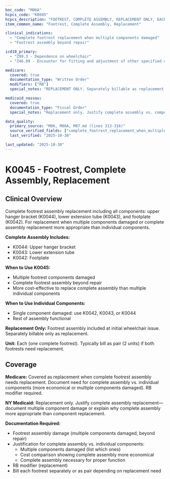 ```yaml
---
boc_code: "M06A"
hcpcs_code: "K0045"
hcpcs_description: "FOOTREST, COMPLETE ASSEMBLY, REPLACEMENT ONLY, EACH"
item_common_name: "Footrest, Complete Assembly, Replacement"

clinical_indications:
  - "Complete footrest replacement when multiple components damaged"
  - "Footrest assembly beyond repair"

icd10_primary:
  - "Z99.3 - Dependence on wheelchair"
  - "Z46.89 - Encounter for fitting and adjustment of other specified devices"

medicare:
  covered: true
  documentation_type: "Written Order"
  modifiers: ["RB"]
  special_notes: "REPLACEMENT ONLY. Separately billable as replacement. Included at initial wheelchair issue. Document need for complete assembly vs. individual components (K0042/K0043/K0044). Includes K0042, K0043, K0044."

medicaid_nassau:
  covered: true
  documentation_type: "Fiscal Order"
  special_notes: "Replacement only. Justify complete assembly vs. component replacement."

data_quality:
  primary_source: "M06, M06A, M07.md (lines 313-316)"
  source_verified_fields: ["complete_footrest_replacement_when_multiple_components_damaged", "included_at_initial_wheelchair_issue", "document_need_for_complete_assembly_vs_individual_components", "includes_k0042_k0043_k0044"]
  last_verified: "2025-10-30"

last_updated: "2025-10-30"
---
```


# K0045 - Footrest, Complete Assembly, Replacement

## Clinical Overview

Complete footrest assembly replacement including all components: upper hanger bracket (K0044), lower extension tube (K0043), and footplate (K0042). For replacement when multiple components damaged or complete assembly replacement more appropriate than individual components.

**Complete Assembly Includes:**
- K0044: Upper hanger bracket
- K0043: Lower extension tube
- K0042: Footplate

**When to Use K0045:**
- Multiple footrest components damaged
- Complete footrest assembly beyond repair
- More cost-effective to replace complete assembly than multiple individual components

**When to Use Individual Components:**
- Single component damaged: use K0042, K0043, or K0044
- Rest of assembly functional

**Replacement Only:** Footrest assembly included at initial wheelchair issue. Separately billable only as replacement.

**Unit:** Each (one complete footrest). Typically bill as pair (2 units) if both footrests need replacement.

## Coverage

**Medicare:** Covered as replacement when complete footrest assembly needs replacement. Document need for complete assembly vs. individual components (more economical or multiple components damaged). RB modifier required.

**NY Medicaid:** Replacement only. Justify complete assembly replacement—document multiple component damage or explain why complete assembly more appropriate than component replacement.

**Documentation Required:**
- Footrest assembly damage (multiple components damaged, beyond repair)
- Justification for complete assembly vs. individual components:
  - Multiple components damaged (list which ones)
  - Cost comparison showing complete assembly more economical
  - Complete assembly necessary for proper function
- RB modifier (replacement)
- Bill each footrest separately or as pair depending on replacement need
